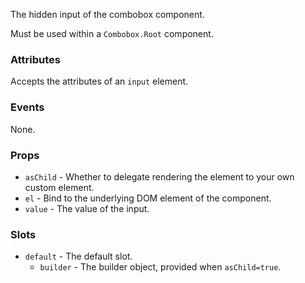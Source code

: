 The hidden input of the combobox component.

Must be used within a `Combobox.Root` component.

### Attributes

Accepts the attributes of an `input` element.

### Events

None.

### Props

- `asChild` - Whether to delegate rendering the element to your own custom element.
- `el` - Bind to the underlying DOM element of the component.
- `value` - The value of the input.

### Slots

- `default` - The default slot.
  - `builder` - The builder object, provided when `asChild=true`.

<!-- @include(./example.md) -->

